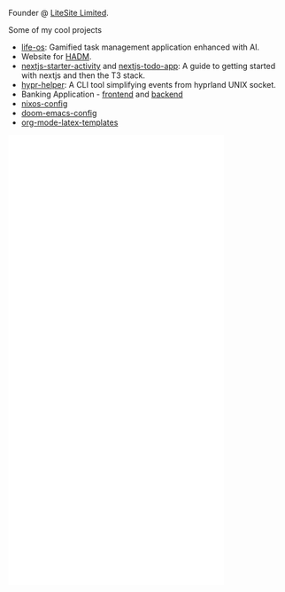 Founder @ [LiteSite Limited](https://litesite.uk).

Some of my cool projects
- [life-os](https://github.com/hegde-atri/life-os): Gamified task management application enhanced with AI.
- Website for [HADM](https://hadm.co.uk).
- [nextjs-starter-activity](https://github.com/hegde-atri/nextjs-starter-activity) and [nextjs-todo-app](https://github.com/hegde-atri/nextjs-todo-app): A guide to getting started with nextjs and then the T3 stack.
- [hypr-helper](https://gitlab.com/hegde-atri/hypr-helper): A CLI tool simplifying events from hyprland UNIX socket.
- Banking Application - [frontend](https://github.com/hegde-atri/BankingApplication-fe) and [backend](https://github.com/hegde-atri/BankingApplication-be)
- [nixos-config](https://github.com/hegde-atri/nixos-config)
- [doom-emacs-config](https://github.com/hegde-atri/doom-emacs-config)
- [org-mode-latex-templates](https://github.com/hegde-atri/org-mode-latex-templates)


<div style="display: flex;">
  <div align="left">
<!--     <img width="390" src="./general.svg" /> -->
    <img width="390" src="./achievements.svg" />
  </div>
  <div>
    <!-- <img width="390" src="https://github-readme-stats.vercel.app/api/top-langs/?username=hegde-atri&theme=tokyonight&hide_border=false&include_all_commits=true&count_private=true&layout=compact" /> -->
<!--     <img width="390" src="./leetcode.svg" /> -->
  </div>
</div>

<!-- ![Metrics](./github-metrics.svg) -->

<!-- ![profile-views](https://gpvc.arturio.dev/hegde-atri) -->
